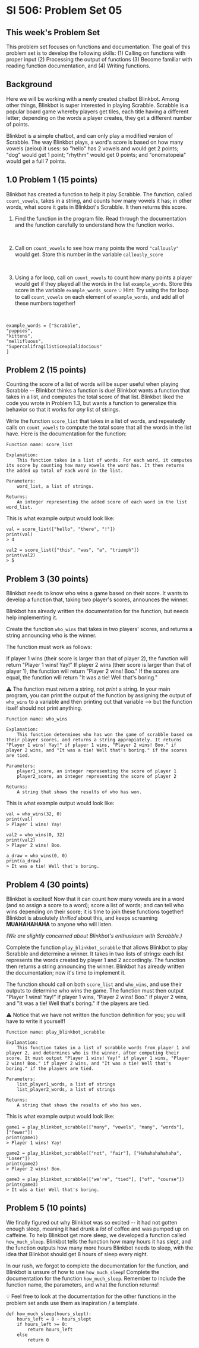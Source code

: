 # SI 506: Problem Set 05

## This week's Problem Set

This problem set focuses on functions and documentation. The goal of this problem set is to develop the following skills:
(1) Calling on functions with proper input
(2) Processing the output of functions
(3) Become familiar with reading function documentation, and
(4) Writing functions.


## Background
Here we will be working with a newly created chatbot Blinkbot. Among other things, Blinkbot is super interested in playing Scrabble. Scrabble is a popular board game whereby players get tiles, each title having a different letter; depending on the words a player creates, they get a different number of points.

Blinkbot is a simple chatbot, and can only play a modified version of Scrabble. The way Blinkbot plays, a word's score is based on how many vowels (aeiou) it uses: so "hello" has 2 vowels and would get 2 points; "dog" would get 1 point; "rhythm" would get 0 points; and "onomatopeia" would get a full 7 points.

## 1.0 Problem 1 (15 points)
Blinkbot has created a function to help it play Scrabble. The function, called `count_vowels`, takes in a string, and counts how many vowels it has; in other words, what score it gets in Blinkbot's Scrabble. It then returns this score.

1. Find the function in the program file. Read through the documentation and the function carefully to understand how the function works.
<br />

2. Call on `count_vowels` to see how many points the word `"callously"` would get. Store this number in the variable `callously_score`
<br />

3. Using a for loop, call on `count_vowels` to count how many points a player would get if they played all the words in the list `example_words`. Store this score in the variable `example_words_score`
:bulb: Hint: Try using the for loop to call `count_vowels` on each element of `example_words`, and add all of these numbers together!
<br />

```
example_words = ["Scrabble",
"puppies",
"kittens",
"mellifluous",
"Supercalifragilisticexpialidocious"
]
```


## Problem 2 (15 points)
Counting the score of a list of words will be super useful when playing Scrabble -- Blinkbot thinks a function is due! Blinkbot wants a function that takes in a list, and computes the total score of that list. Blinkbot liked the code you wrote in Problem 1.3, but wants a function to generalize this behavior so that it works for _any_ list of strings.

Write the function `score_list` that takes in a list of words, and repeatedly calls on `count_vowels` to compute the total score that all the words in the list have. Here is the documentation for the function:

```
Function name: score_list

Explanation:
    This function takes in a list of words. For each word, it computes its score by counting how many vowels the word has. It then returns the added up total of each word in the list.

Parameters:
    word_list, a list of strings.

Returns:
    An integer representing the added score of each word in the list word_list.
```

This is what example output would look like:

```
val = score_list(["hello", "there", "!"])
print(val)
> 4

val2 = score_list(["this", "was", "a", "triumph"])
print(val2)
> 5
```


## Problem 3 (30 points)
Blinkbot needs to know who wins a game based on their score. It wants to develop a function that, taking two player's scores, announces the winner.

Blinkbot has already written the documentation for the function, but needs help implementing it.

Create the function `who_wins` that takes in two players' scores, and returns a string announcing who is the winner.

The function must work as follows:

If player 1 wins (their score is larger than that of player 2), the function will return "Player 1 wins! Yay!"
If player 2 wins (their score is larger than that of player 1), the function will return "Player 2 wins! Boo."
If the scores are equal, the function will return "It was a tie! Well that's boring."

:warning: The function must _return_ a string, not _print_ a string. In your main program, you can print the output of the function by assigning the output of `who_wins` to a variable and then printing out that variable --> but the function itself should not print anything.

```
Function name: who_wins

Explanation:
    This function determines who has won the game of scrabble based on their player scores, and returns a string appropiately. It returns "Player 1 wins! Yay!" if player 1 wins, "Player 2 wins! Boo." if player 2 wins, and "It was a tie! Well that's boring." if the scores are tied.

Parameters:
    player1_score, an integer representing the score of player 1
    player2_score, an integer representing the score of player 2

Returns:
    A string that shows the results of who has won.
```


This is what example output would look like:
```
val = who_wins(32, 0)
print(val)
> Player 1 wins! Yay!

val2 = who_wins(0, 32)
print(val2)
> Player 2 wins! Boo.

a_draw = who_wins(0, 0)
print(a_draw)
> It was a tie! Well that's boring.
```


## Problem 4 (30 points)
Blinkbot is excited! Now that it can count how many vowels are in a word (and so assign a score to a word); score a list of words; and can tell who wins depending on their score; it is time to join these functions together! Blinkbot is absolutely _thrilled_ about this, and keeps screaming __MUAHAHAHAHA__ to anyone who will listen.

_(We are slightly concerned about Blinkbot's enthusiasm with Scrabble.)_

Complete the function `play_blinkbot_scrabble` that allows Blinkbot to play Scrabble and determine a winner. It takes in two lists of strings: each list represents the words created by player 1 and 2 accordingly. The function then returns a string announcing the winner. Blinkbot has already written the documentation; now it's time to implement it.

The function should call on both `score_list` and `who_wins`, and use their outputs to determine who wins the game. The function must then output "Player 1 wins! Yay!" if player 1 wins, "Player 2 wins! Boo." if player 2 wins, and "It was a tie! Well that's boring." if the players are tied.

:warning: Notice that we have not written the function definition for you; you will have to write it yourself!


```
Function name: play_blinkbot_scrabble

Explanation:
    This function takes in a list of scrabble words from player 1 and player 2, and determines who is the winner, after computing their score. It must output "Player 1 wins! Yay!" if player 1 wins, "Player 2 wins! Boo." if player 2 wins, and "It was a tie! Well that's boring." if the players are tied.

Parameters:
    list_player1_words, a list of strings
    list_player2_words, a list of strings

Returns:
    A string that shows the results of who has won.
```

This is what example output would look like:

```
game1 = play_blinkbot_scrabble(["many", "vowels", "many", "words"], ["fewer"])
print(game1)
> Player 1 wins! Yay!

game2 = play_blinkbot_scrabble(["not", "fair"], ["Hahahahahahaha", "Loser"])
print(game2)
> Player 2 wins! Boo.

game3 = play_blinkbot_scrabble(["we're", "tied"], ["of", "course"])
print(game3)
> It was a tie! Well that's boring.
```


## Problem 5 (10 points)
We finally figured out why Blinkbot was so excited -- it had not gotten enough sleep, meaning it had drunk a _lot_ of coffee and was pumped up on caffeine. To help Blinkbot get more sleep, we developed a function called `how_much_sleep`. Blinkbot tells the function how many hours it has slept, and the function outputs how many more hours Blinkbot needs to sleep, with the idea that Blinkbot should get 8 hours of sleep every night.

In our rush, we forgot to complete the documentation for the function, and Blinkbot is unsure of how to use `how_much_sleep`! Complete the documentation for the function `how_much_sleep`. Remember to include the function name, the parameters, and what the function returns!


:bulb: Feel free to look at the documentation for the other functions in the problem set ands use them as inspiration / a template.

```
def how_much_sleep(hours_slept):
    hours_left = 8 - hours_slept
    if hours_left >= 0:
        return hours_left
    else
        return 0
```